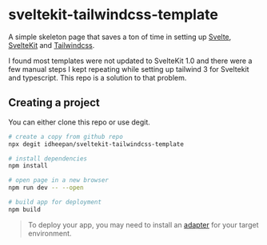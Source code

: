 # sveltekit-tailwindcss-template

A simple skeleton page that saves a ton of time in setting up [Svelte](https://svelte.dev/), [SvelteKit](https://kit.svelte.dev/) and [Tailwindcss](https://tailwindcss.com/).

I found most templates were not updated to SvelteKit 1.0 and there were a few manual steps I kept repeating while setting up tailwind 3 for Sveltekit and typescript. This repo is a solution to that problem.

## Creating a project

You can either clone this repo or use degit. 

```bash
# create a copy from github repo
npx degit idheepan/sveltekit-tailwindcss-template

# install dependencies
npm install

# open page in a new browser
npm run dev -- --open

# build app for deployment
npm build
```

> To deploy your app, you may need to install an [adapter](https://kit.svelte.dev/docs/adapters) for your target environment.
